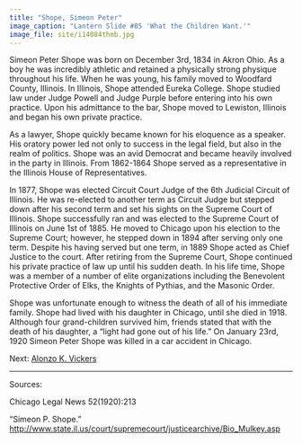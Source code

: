 ```yaml
---
title: "Shope, Simeon Peter"
image_caption: "Lantern Slide #85 'What the Children Want.'"
image_file: site/i14084thmb.jpg
---
```


Simeon Peter Shope was born on December 3rd, 1834 in Akron Ohio. As a boy he was incredibly athletic and retained a physically strong physique throughout his life. When he was young, his family moved to Woodfard County, Illinois. In Illinois, Shope attended Eureka College. Shope studied law under Judge Powell and Judge Purple before entering into his own practice. Upon his admittance to the bar, Shope moved to Lewiston, Illinois and began his own private practice.

As a lawyer, Shope quickly became known for his eloquence as a speaker. His oratory power led not only to success in the legal field, but also in the realm of politics. Shope was an avid Democrat and became heavily involved in the party in Illinois. From 1862-1864 Shope served as a representative in the Illinois House of Representatives.

In 1877, Shope was elected Circuit Court Judge of the 6th Judicial Circuit of Illinois. He was re-elected to another term as Circuit Judge but stepped down after his second term and set his sights on the Supreme Court of Illinois. Shope successfully ran and was elected to the Supreme Court of Illinois on June 1st of 1885. He moved to Chicago upon his election to the Supreme Court; however, he stepped down in 1894 after serving only one term. Despite his having served but one term, in 1889 Shope acted as Chief Justice to the court. After retiring from the Supreme Court, Shope continued his private practice of law up until his sudden death. In his life time, Shope was a member of a number of elite organizations including the Benevolent Protective Order of Elks, the Knights of Pythias, and the Masonic Order.

Shope was unfortunate enough to witness the death of all of his immediate family. Shope had lived with his daughter in Chicago, until she died in 1918. Although four grand-children survived him, friends stated that with the death of his daughter, a “light had gone out of his life.” On January 23rd, 1920 Simeon Peter Shope was killed in a car accident in Chicago.

Next:  [Alonzo K. Vickers](/legal/judges/alonzokvickers/)

---
Sources:

Chicago Legal News 52(1920):213

“Simeon P. Shope.” http://www.state.il.us/court/supremecourt/justicearchive/Bio_Mulkey.asp
